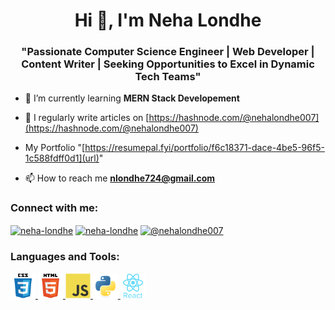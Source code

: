 <h1 align="center">Hi 👋, I'm Neha Londhe</h1>
<h3 align="center">"Passionate Computer Science Engineer | Web Developer | Content Writer | Seeking Opportunities to Excel in Dynamic Tech Teams"</h3>

- 🌱 I’m currently learning **MERN Stack Developement**

- 📝 I regularly write articles on [https://hashnode.com/@nehalondhe007](https://hashnode.com/@nehalondhe007)

- My Portfolio "[https://resumepal.fyi/portfolio/f6c18371-dace-4be5-96f5-1c588fdff0d1](url)"

- 📫 How to reach me **nlondhe724@gmail.com**

<h3 align="left">Connect with me:</h3>
<p align="left">
<a href="https://linkedin.com/in/neha-londhe" target="blank"><img align="center" src="https://raw.githubusercontent.com/rahuldkjain/github-profile-readme-generator/master/src/images/icons/Social/linked-in-alt.svg" alt="neha-londhe" height="30" width="40" /></a>
  <a href="https://resumepal.fyi/portfolio/f6c18371-dace-4be5-96f5-1c588fdff0d1" target="blank"><img align="center" src="https://raw.githubusercontent.com/rahuldkjain/github-profile-readme-generator/master/src/images/icons/Social/linked-in-alt.svg" alt="neha-londhe" height="30" width="40" /></a>
<a href="https://hashnode.com/@nehalondhe007" target="blank"><img align="center" src="https://raw.githubusercontent.com/rahuldkjain/github-profile-readme-generator/master/src/images/icons/Social/hashnode.svg" alt="@nehalondhe007" height="30" width="40" /></a>
</p>

<h3 align="left">Languages and Tools:</h3>
<p align="left"> <a href="https://www.w3schools.com/css/" target="_blank" rel="noreferrer"> <img src="https://raw.githubusercontent.com/devicons/devicon/master/icons/css3/css3-original-wordmark.svg" alt="css3" width="40" height="40"/> </a> <a href="https://www.w3.org/html/" target="_blank" rel="noreferrer"> <img src="https://raw.githubusercontent.com/devicons/devicon/master/icons/html5/html5-original-wordmark.svg" alt="html5" width="40" height="40"/> </a> <a href="https://developer.mozilla.org/en-US/docs/Web/JavaScript" target="_blank" rel="noreferrer"> <img src="https://raw.githubusercontent.com/devicons/devicon/master/icons/javascript/javascript-original.svg" alt="javascript" width="40" height="40"/> </a> <a href="https://www.python.org" target="_blank" rel="noreferrer"> <img src="https://raw.githubusercontent.com/devicons/devicon/master/icons/python/python-original.svg" alt="python" width="40" height="40"/> </a> <a href="https://reactjs.org/" target="_blank" rel="noreferrer"> <img src="https://raw.githubusercontent.com/devicons/devicon/master/icons/react/react-original-wordmark.svg" alt="react" width="40" height="40"/> </a> </p>
